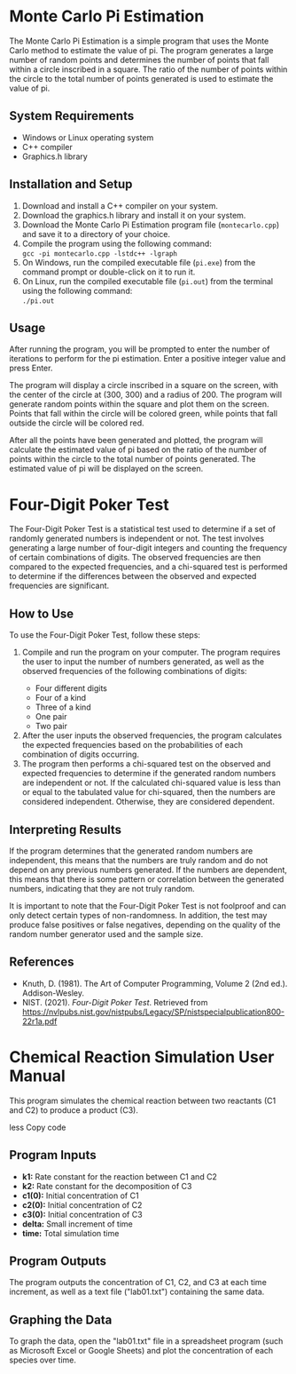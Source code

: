 <body>
	<h1>Monte Carlo Pi Estimation</h1>
	<p>The Monte Carlo Pi Estimation is a simple program that uses the Monte Carlo method to estimate the value of pi. The program generates a large number of random points and determines the number of points that fall within a circle inscribed in a square. The ratio of the number of points within the circle to the total number of points generated is used to estimate the value of pi.</p>
	<h2>System Requirements</h2>
	<ul>
		<li>Windows or Linux operating system</li>
		<li>C++ compiler</li>
		<li>Graphics.h library</li>
	</ul>
	<h2>Installation and Setup</h2>
	<ol>
		<li>Download and install a C++ compiler on your system.</li>
		<li>Download the graphics.h library and install it on your system.</li>
		<li>Download the Monte Carlo Pi Estimation program file (<code>montecarlo.cpp</code>) and save it to a directory of your choice.</li>
		<li>Compile the program using the following command:<br><code>gcc -pi montecarlo.cpp -lstdc++ -lgraph</code></li>
		<li>On Windows, run the compiled executable file (<code>pi.exe</code>) from the command prompt or double-click on it to run it.</li>
		<li>On Linux, run the compiled executable file (<code>pi.out</code>) from the terminal using the following command:<br><code>./pi.out</code></li>
	</ol>
	<h2>Usage</h2>
	<p>After running the program, you will be prompted to enter the number of iterations to perform for the pi estimation. Enter a positive integer value and press Enter.</p>
	<p>The program will display a circle inscribed in a square on the screen, with the center of the circle at (300, 300) and a radius of 200. The program will generate random points within the square and plot them on the screen. Points that fall within the circle will be colored green, while points that fall outside the circle will be colored red.</p>
	<p>After all the points have been generated and plotted, the program will calculate the estimated value of pi based on the ratio of the number of points within the circle to the total number of points generated. The estimated value of pi will be displayed on the screen.</p>
</body>


 <body>
    <h1>Four-Digit Poker Test</h1>
    <p>The Four-Digit Poker Test is a statistical test used to determine if a set of randomly generated numbers is independent or not. The test involves generating a large number of four-digit integers and counting the frequency of certain combinations of digits. The observed frequencies are then compared to the expected frequencies, and a chi-squared test is performed to determine if the differences between the observed and expected frequencies are significant.</p>
    <h2>How to Use</h2>
<p>To use the Four-Digit Poker Test, follow these steps:</p>
<ol>
  <li>Compile and run the program on your computer. The program requires the user to input the number of numbers generated, as well as the observed frequencies of the following combinations of digits:</li>
    <ul>
      <li>Four different digits</li>
      <li>Four of a kind</li>
      <li>Three of a kind</li>
      <li>One pair</li>
      <li>Two pair</li>
    </ul>
  <li>After the user inputs the observed frequencies, the program calculates the expected frequencies based on the probabilities of each combination of digits occurring.</li>
  <li>The program then performs a chi-squared test on the observed and expected frequencies to determine if the generated random numbers are independent or not. If the calculated chi-squared value is less than or equal to the tabulated value for chi-squared, then the numbers are considered independent. Otherwise, they are considered dependent.</li>
</ol>

<h2>Interpreting Results</h2>
<p>If the program determines that the generated random numbers are independent, this means that the numbers are truly random and do not depend on any previous numbers generated. If the numbers are dependent, this means that there is some pattern or correlation between the generated numbers, indicating that they are not truly random.</p>
<p>It is important to note that the Four-Digit Poker Test is not foolproof and can only detect certain types of non-randomness. In addition, the test may produce false positives or false negatives, depending on the quality of the random number generator used and the sample size.</p>

<h2>References</h2>
<ul>
  <li>Knuth, D. (1981). The Art of Computer Programming, Volume 2 (2nd ed.). Addison-Wesley.</li>
  <li>NIST. (2021). <i>Four-Digit Poker Test</i>. Retrieved from <a href="https://nvlpubs.nist.gov/nistpubs/Legacy/SP/nistspecialpublication800-22r1a.pdf">https://nvlpubs.nist.gov/nistpubs/Legacy/SP/nistspecialpublication800-22r1a.pdf</a></li>
</ul>
 </body>
 
 
 <body>
	<h1>Chemical Reaction Simulation User Manual</h1>
	<p>This program simulates the chemical reaction between two reactants (C1 and C2) to produce a product (C3).</p>
less
Copy code
<h2>Program Inputs</h2>
<ul>
	<li><strong>k1:</strong> Rate constant for the reaction between C1 and C2</li>
	<li><strong>k2:</strong> Rate constant for the decomposition of C3</li>
	<li><strong>c1(0):</strong> Initial concentration of C1</li>
	<li><strong>c2(0):</strong> Initial concentration of C2</li>
	<li><strong>c3(0):</strong> Initial concentration of C3</li>
	<li><strong>delta:</strong> Small increment of time</li>
	<li><strong>time:</strong> Total simulation time</li>
</ul>

<h2>Program Outputs</h2>
<p>The program outputs the concentration of C1, C2, and C3 at each time increment, as well as a text file ("lab01.txt") containing the same data.</p>

<h2>Graphing the Data</h2>
<p>To graph the data, open the "lab01.txt" file in a spreadsheet program (such as Microsoft Excel or Google Sheets) and plot the concentration of each species over time.</p>

</body>
